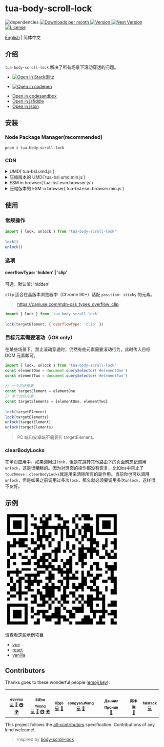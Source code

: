 # tua-body-scroll-lock

<img src="https://img.shields.io/badge/dependencies-none-green.svg" alt="dependencies">
<a href="https://www.npmjs.com/package/tua-body-scroll-lock" target="_blank">
  <img src="https://badgen.net/npm/dm/tua-body-scroll-lock" alt="Downloads per month">
  <img src="https://img.shields.io/npm/v/tua-body-scroll-lock.svg" alt="Version">
  <img src="https://img.shields.io/npm/v/tua-body-scroll-lock/next.svg" alt="Next Version">
  <img src="https://img.shields.io/npm/l/tua-body-scroll-lock.svg" alt="License">
</a>

[English](./README.md) | 简体中文

## 介绍
`tua-body-scroll-lock` 解决了所有场景下滚动穿透的问题。


- <a href="https://stackblitz.com/edit/js-vixsu9?file=index.js">
  <img
    width="160"
    alt="Open in StackBlitz"
    src="https://developer.stackblitz.com/img/open_in_stackblitz.svg"
  />
</a>

- <a href="https://codepen.io/buptsteve-the-encoder/pen/QWJmJxB">
  <img
    width="160"
    alt="Open in codepen"
    src="https://assets.codepen.io/t-1/codepen-logo.svg"
  />
</a>

- <a href="https://codesandbox.io/s/o73z4jy5q9">Open in codesandbox</a>
- <a href="https://jsfiddle.net/buptsteve/6u8g3Lf5/">Open in jsfiddle</a>
- <a href="https://jsbin.com/cafiful/edit?output">Open in jsbin</a>


## 安装
### Node Package Manager(recommended)

```bash
pnpm i tua-body-scroll-lock
```

### CDN
<details>
<summary>UMD(`tua-bsl.umd.js`)</summary>

```html
<!-- unpkg -->
<script src="https://unpkg.com/tua-body-scroll-lock/dist/tua-bsl.umd.js"></script>

<!-- jsdelivr -->
<script src="https://cdn.jsdelivr.net/npm/tua-body-scroll-lock/dist/tua-bsl.umd.js"></script>
```

</details>

<details>
<summary>压缩版本的 UMD(`tua-bsl.umd.min.js`)</summary>

```html
<!-- unpkg -->
<script src="https://unpkg.com/tua-body-scroll-lock"></script>

<!-- jsdelivr -->
<script src="https://cdn.jsdelivr.net/npm/tua-body-scroll-lock"></script>
```

</details>

<details>
<summary>ESM in browser(`tua-bsl.esm.browser.js`)</summary>

```html
<!-- unpkg -->
<script type="module">
  import { lock, unlock } from 'https://unpkg.com/tua-body-scroll-lock/dist/tua-bsl.esm.browser.js'

  lock()
  unlock()
</script>

<!-- jsdelivr -->
<script type="module">
  import { lock, unlock } from 'https://cdn.jsdelivr.net/npm/tua-body-scroll-lock/dist/tua-bsl.esm.browser.js'

  lock()
  unlock()
</script>
```

</details>

<details>
<summary>压缩版本的 ESM in browser(`tua-bsl.esm.browser.min.js`)</summary>

```html
<!-- unpkg -->
<script type="module">
  import { lock, unlock } from 'https://unpkg.com/tua-body-scroll-lock/dist/tua-bsl.esm.browser.min.js'

  lock()
  unlock()
</script>

<!-- jsdelivr -->
<script type="module">
  import { lock, unlock } from 'https://cdn.jsdelivr.net/npm/tua-body-scroll-lock/dist/tua-bsl.esm.browser.min.js'

  lock()
  unlock()
</script>
```

</details>

## 使用
### 常规操作

```js
import { lock, unlock } from 'tua-body-scroll-lock'

lock()
unlock()
```

### 选项
#### overflowType: 'hidden' | 'clip'

可选，默认值: 'hidden'

`clip` 适合在高版本浏览器中（Chrome 90+）适配 `position: sticky` 的元素。

> https://caniuse.com/mdn-css_types_overflow_clip

```js
import { lock } from 'tua-body-scroll-lock'

lock(targetElement, { overflowType: 'clip' })
```

### 目标元素需要滚动（iOS only）
在某些场景下，禁止滚动穿透时，仍然有些元素需要滚动行为，此时传入目标 DOM 元素即可。

```js
import { lock, unlock } from 'tua-body-scroll-lock'
const elementOne = document.querySelector('#elementOne')
const elementTwo = document.querySelector('#elementTwo')

// 一个目标元素
const targetElement = elementOne
// 多个目标元素
const targetElements = [elementOne, elementTwo]

lock(targetElement)
lock(targetElements)
unlock(targetElement)
unlock(targetElements)
```

> PC 端和安卓端不需要传 targetElement。

### clearBodyLocks
在单页应用中，如果调用过`lock`，但是在跳转其他路由下的页面前忘记调用`unlock`，这是很糟糕的。因为对页面的操作都没有恢复，比如ios中禁止了`touchmove`；`clearBodyLocks`就是用来清除所有的副作用。当前你也可以调用`unlock`，但是如果之前调用过多次`lock`，那么就必须要调用多次`unlock`，这样很不友好。

## 示例

![bodyScrollLock](./tua-bsl.jpg)

请查看这些示例项目
- [vue](./examples/vue/)
- [react](./examples/react/)
- [vanilla](./examples/vanilla/)

## Contributors

Thanks goes to these wonderful people ([emoji key](https://allcontributors.org/docs/en/emoji-key)):

<!-- ALL-CONTRIBUTORS-LIST:START - Do not remove or modify this section -->
<!-- prettier-ignore-start -->
<!-- markdownlint-disable -->
<table>
  <tr>
    <td align="center"><a href="https://github.com/evinma"><img src="https://avatars2.githubusercontent.com/u/16096567?v=4?s=100" width="100px;" alt=""/><br /><sub><b>evinma</b></sub></a><br /><a href="https://github.com/tuax/tua-body-scroll-lock/commits?author=evinma" title="Code">💻</a> <a href="https://github.com/tuax/tua-body-scroll-lock/commits?author=evinma" title="Documentation">📖</a> <a href="#infra-evinma" title="Infrastructure (Hosting, Build-Tools, etc)">🚇</a> <a href="#translation-evinma" title="Translation">🌍</a></td>
    <td align="center"><a href="https://buptsteve.github.io"><img src="https://avatars2.githubusercontent.com/u/11501493?v=4?s=100" width="100px;" alt=""/><br /><sub><b>StEve Young</b></sub></a><br /><a href="https://github.com/tuax/tua-body-scroll-lock/commits?author=BuptStEve" title="Code">💻</a> <a href="https://github.com/tuax/tua-body-scroll-lock/commits?author=BuptStEve" title="Documentation">📖</a> <a href="#infra-BuptStEve" title="Infrastructure (Hosting, Build-Tools, etc)">🚇</a> <a href="#translation-BuptStEve" title="Translation">🌍</a></td>
    <td align="center"><a href="https://github.com/li2go"><img src="https://avatars2.githubusercontent.com/u/11485337?v=4?s=100" width="100px;" alt=""/><br /><sub><b>li2go</b></sub></a><br /><a href="https://github.com/tuax/tua-body-scroll-lock/commits?author=li2go" title="Code">💻</a> <a href="https://github.com/tuax/tua-body-scroll-lock/issues?q=author%3Ali2go" title="Bug reports">🐛</a></td>
    <td align="center"><a href="https://github.com/feitiange"><img src="https://avatars3.githubusercontent.com/u/7125157?v=4?s=100" width="100px;" alt=""/><br /><sub><b>songyan,Wang</b></sub></a><br /><a href="https://github.com/tuax/tua-body-scroll-lock/commits?author=feitiange" title="Code">💻</a> <a href="https://github.com/tuax/tua-body-scroll-lock/issues?q=author%3Afeitiange" title="Bug reports">🐛</a></td>
    <td align="center"><a href="https://grawl.ru/"><img src="https://avatars2.githubusercontent.com/u/846774?v=4?s=100" width="100px;" alt=""/><br /><sub><b>Даниил Пронин</b></sub></a><br /><a href="https://github.com/tuax/tua-body-scroll-lock/issues?q=author%3AGrawl" title="Bug reports">🐛</a></td>
    <td align="center"><a href="https://github.com/magic-akari"><img src="https://avatars0.githubusercontent.com/u/7829098?v=4?s=100" width="100px;" alt=""/><br /><sub><b>阿卡琳</b></sub></a><br /><a href="https://github.com/tuax/tua-body-scroll-lock/issues?q=author%3Amagic-akari" title="Bug reports">🐛</a></td>
    <td align="center"><a href="http://calibur.tv"><img src="https://avatars.githubusercontent.com/u/16357724?v=4?s=100" width="100px;" alt=""/><br /><sub><b>falstack</b></sub></a><br /><a href="https://github.com/tuax/tua-body-scroll-lock/commits?author=falstack" title="Code">💻</a></td>
  </tr>
</table>

<!-- markdownlint-restore -->
<!-- prettier-ignore-end -->

<!-- ALL-CONTRIBUTORS-LIST:END -->

This project follows the [all-contributors](https://github.com/all-contributors/all-contributors) specification. Contributions of any kind welcome!

> inspired by [body-scroll-lock](https://github.com/willmcpo/body-scroll-lock)